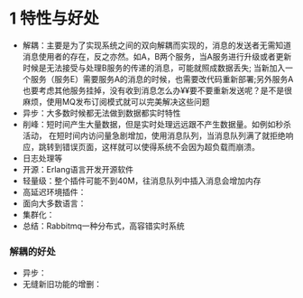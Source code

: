 # 1 特性与好处
- 解耦：主要是为了实现系统之间的双向解耦而实现的，消息的发送者无需知道消息使用者的存在，反之亦然。如A，B两个服务，当A服务进行升级或者更新时候是无法接受与处理B服务的传递的消息，可能就照成数据丢失; 当新加入一个服务（服务E）需要服务A的消息的时候，也需要改代码重新部署;另外服务A也要考虑其他服务挂掉，没有收到消息怎么办¥¥要不要重新发送呢？是不是很麻烦，使用MQ发布订阅模式就可以完美解决这些问题
- 异步：大多数时候都无法做到数据都实时特性
- 削峰：短时间产生大量数据，但是实时处理远远跟不产生数据量。如例如秒杀活动，
在短时间内访问量急剧增加，使用消息队列，当消息队列满了就拒绝响应，跳转到错误页面，这样就可以使得系统不会因为超负载而崩溃。
- 日志处理等
- 开源：Erlang语言开发开源软件
- 轻量级：整个插件可能不到40M，往消息队列中插入消息会增加内存
- 高延迟环境插件：
- 面向大多数语言：
- 集群化：
- 总结：Rabbitmq一种分布式，高容错实时系统

### 解耦的好处
- 异步：
- 无缝新旧功能的增删：